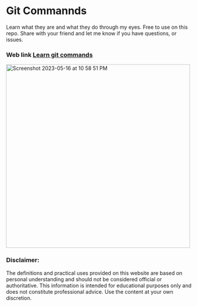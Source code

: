 # Git Commannds 

Learn what they are and what they do through my eyes. Free to use on this repo.
Share with your friend and let me know if you have questions, or issues.

### Web link [Learn git commands](https://git-commands-chi.vercel.app/)

<img style="width: 500px; height: auto;" alt="Screenshot 2023-05-16 at 10 58 51 PM" src="https://github.com/jge162/gitcommands/assets/31228460/762b9987-4ac0-4fed-b9e5-6beb415b3cfe">


### Disclaimer: 
The definitions and practical uses provided on this website are based on personal understanding and should not be considered official or authoritative. This information is intended for educational purposes only and does not constitute professional advice. Use the content at your own discretion.
